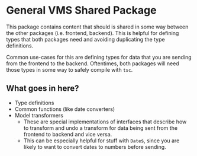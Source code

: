 # General VMS Shared Package

This package contains content that should is shared in some way between the other packages (i.e. frontend, backend). This is helpful for defining types that both packages need and avoiding duplicating the type definitions.

Common use-cases for this are defining types for data that you are sending from the frontend to the backend. Oftentimes, both packages will need those types in some way to safely compile with `tsc`.

## What goes in here?
- Type definitions
- Common functions (like date converters)
- Model transformers
   - These are special implementations of interfaces that describe how to transform and undo a transform for data being sent from the frontend to backend and vice versa.
   - This can be especially helpful for stuff with `Date`s, since you are likely to want to convert dates to numbers before sending.   
